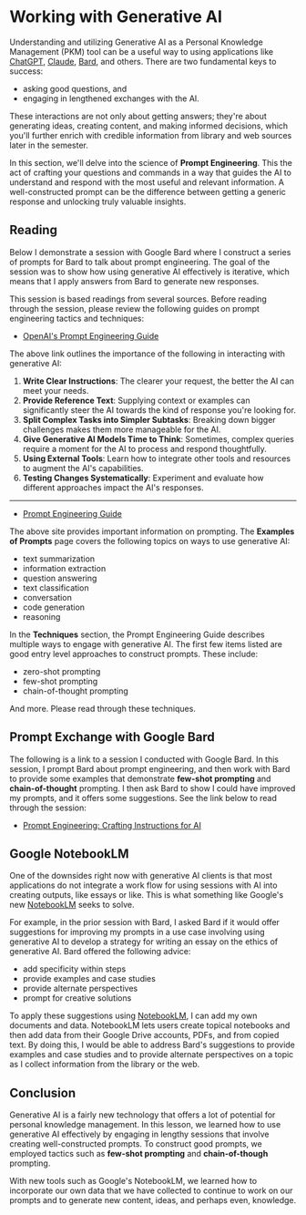 # Working with Generative AI

Understanding and utilizing Generative AI
as a Personal Knowledge Management (PKM) tool
can be a useful way
to using applications
like
[ChatGPT][chatgpt],
[Claude][claude],
[Bard][bard],
and others.
There are two fundamental keys
to success:

- asking good questions, and
- engaging in lengthened exchanges with the AI.

These interactions are not
only about getting answers;
they're about generating ideas,
creating content, and
making informed decisions,
which you'll further enrich
with credible information
from library and web sources
later in the semester.

In this section,
we'll delve into
the science of **Prompt Engineering**.
This the act of crafting
your questions and commands
in a way that guides the AI
to understand and respond
with the most useful and
relevant information.
A well-constructed prompt
can be the difference between
getting a generic response and
unlocking truly valuable insights.

## Reading

Below I demonstrate a session
with Google Bard
where I construct a series
of prompts for Bard
to talk about prompt engineering.
The goal of the session
was to show how
using generative AI effectively
is iterative,
which means that
I apply answers from Bard
to generate new responses.

This session is based
readings from several sources.
Before reading through the session,
please review the following
guides on prompt engineering
tactics and techniques:

- [OpenAI's Prompt Engineering Guide][openai_prompt_eng]

The above link outlines the
importance of the following
in interacting with
generative AI:

1. **Write Clear Instructions**: The clearer your request, the better the AI can meet your needs.
2. **Provide Reference Text**: Supplying context or examples can significantly steer the AI towards the kind of response you're looking for.
3. **Split Complex Tasks into Simpler Subtasks**: Breaking down bigger challenges makes them more manageable for the AI.
4. **Give Generative AI Models Time to Think**: Sometimes, complex queries require a moment for the AI to process and respond thoughtfully.
5. **Using External Tools**: Learn how to integrate other tools and resources to augment the AI's capabilities.
6. **Testing Changes Systematically**: Experiment and evaluate how different approaches impact the AI's responses.

---

- [Prompt Engineering Guide][prompt_engineering_guide]

The above site provides important
information on prompting.
The **Examples of Prompts** page
covers the following topics
on ways to use generative AI:

- text summarization
- information extraction
- question answering
- text classification
- conversation
- code generation
- reasoning

In the **Techniques** section,
the Prompt Engineering Guide
describes multiple ways to engage
with generative AI.
The first few items listed
are good entry level approaches
to construct prompts.
These include:

- zero-shot prompting
- few-shot prompting
- chain-of-thought prompting

And more.
Please read through these techniques.

## Prompt Exchange with Google Bard

The following is a link
to a session I conducted with Google Bard.
In this session,
I prompt Bard about prompt engineering,
and then work with Bard
to provide some examples
that demonstrate
**few-shot prompting** and
**chain-of-thought** prompting.
I then ask Bard to show
I could have improved my prompts,
and it offers some suggestions.
See the link below
to read through the session:

- [Prompt Engineering: Crafting Instructions for AI][prompt_example]

## Google NotebookLM

One of the downsides
right now with generative AI clients
is that most applications
do not integrate a work flow
for using sessions with AI
into creating outputs,
like essays or like.
This is what something like
Google's new [NotebookLM][notebooklm]
seeks to solve.

For example,
in the prior session with Bard,
I asked Bard if it would
offer suggestions for improving
my prompts in a
use case involving using
generative AI to develop
a strategy for
writing an essay
on the ethics of generative AI.
Bard offered the following advice:

- add specificity within steps
- provide examples and case studies
- provide alternate perspectives
- prompt for creative solutions

To apply these suggestions
using [NotebookLM][notebooklm],
I can add my own documents and data.
NotebookLM lets users
create topical notebooks
and then add data from
their Google Drive accounts,
PDFs, and from copied text.
By doing this,
I would be able to address
Bard's suggestions to
provide examples and case studies
and to provide alternate perspectives
on a topic
as I collect information from
the library or the web. 

## Conclusion

Generative AI is a fairly new
technology that offers a lot of potential
for personal knowledge management.
In this lesson,
we learned how to use
generative AI effectively
by engaging in lengthy sessions
that involve creating well-constructed prompts.
To construct good prompts,
we employed tactics such as
**few-shot prompting** and
**chain-of-though** prompting.

With new tools such as
Google's NotebookLM,
we learned how to
incorporate our own data
that we have collected to
continue to work on our prompts
and to generate new content,
ideas, and perhaps even, knowledge.

[openai_prompt_eng]:https://platform.openai.com/docs/guides/prompt-engineering
[chatgpt]:https://chat.openai.com
[claude]:https://claude.ai
[bard]:https://bard.google.com/chat
[prompt_example]:https://g.co/bard/share/9259d0f7d154
[prompt_engineering_guide]:https://www.promptingguide.ai/introduction/examples
[notebooklm]:https://notebooklm.google.com/
